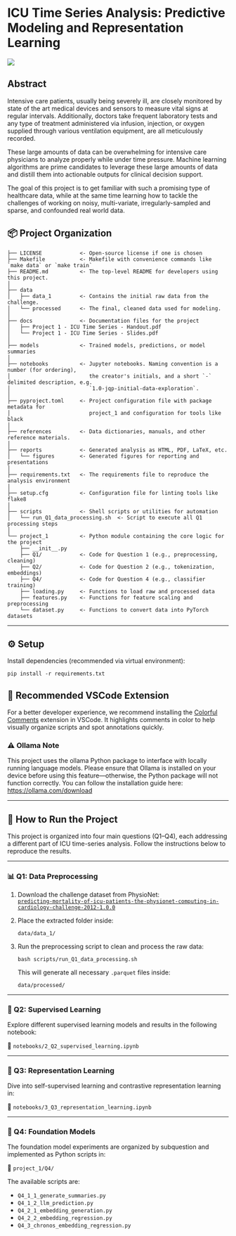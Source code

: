 # ICU Time Series Analysis: Predictive Modeling and Representation Learning

<a target="_blank" href="https://cookiecutter-data-science.drivendata.org/">
    <img src="https://img.shields.io/badge/CCDS-Project%20template-328F97?logo=cookiecutter" />
</a>

## Abstract

Intensive care patients, usually being severely ill, are closely monitored by state of the art
medical devices and sensors to measure vital signs at regular intervals. Additionally, doctors
take frequent laboratory tests and any type of treatment administered via infusion, injection,
or oxygen supplied through various ventilation equipment, are all meticulously recorded.

These large amounts of data can be overwhelming for intensive care physicians to analyze
properly while under time pressure. Machine learning algorithms are prime candidates to
leverage these large amounts of data and distill them into actionable outputs for clinical
decision support.

The goal of this project is to get familiar with such a promising type of healthcare data, while
at the same time learning how to tackle the challenges of working on noisy, multi-variate,
irregularly-sampled and sparse, and confounded real world data.

## 📦 Project Organization

```
├── LICENSE            <- Open-source license if one is chosen
├── Makefile           <- Makefile with convenience commands like `make data` or `make train`
├── README.md          <- The top-level README for developers using this project.
│
├── data
│   ├── data_1         <- Contains the initial raw data from the challenge.
│   └── processed      <- The final, cleaned data used for modeling.
│
├── docs               <- Documentation files for the project
│   ├── Project 1 - ICU Time Series - Handout.pdf
│   └── Project 1 - ICU Time Series - Slides.pdf
│
├── models             <- Trained models, predictions, or model summaries
│
├── notebooks          <- Jupyter notebooks. Naming convention is a number (for ordering),
│                         the creator's initials, and a short `-` delimited description, e.g.
│                         `1.0-jqp-initial-data-exploration`.
│
├── pyproject.toml     <- Project configuration file with package metadata for
│                         project_1 and configuration for tools like black
│
├── references         <- Data dictionaries, manuals, and other reference materials.
│
├── reports            <- Generated analysis as HTML, PDF, LaTeX, etc.
│   └── figures        <- Generated figures for reporting and presentations
│
├── requirements.txt   <- The requirements file to reproduce the analysis environment
│
├── setup.cfg          <- Configuration file for linting tools like flake8
│
├── scripts            <- Shell scripts or utilities for automation
│   └── run_Q1_data_processing.sh  <- Script to execute all Q1 processing steps
│
└── project_1          <- Python module containing the core logic for the project
    ├── __init__.py
    ├── Q1/            <- Code for Question 1 (e.g., preprocessing, cleaning)
    ├── Q2/            <- Code for Question 2 (e.g., tokenization, embeddings)
    ├── Q4/            <- Code for Question 4 (e.g., classifier training)
    ├── loading.py     <- Functions to load raw and processed data
    ├── features.py    <- Functions for feature scaling and preprocessing
    └── dataset.py     <- Functions to convert data into PyTorch datasets

```

---

## ⚙️ Setup

Install dependencies (recommended via virtual environment):

```
pip install -r requirements.txt
```

## 🧩 Recommended VSCode Extension

For a better developer experience, we recommend installing the [Colorful Comments](https://marketplace.visualstudio.com/items?itemName=ParthR2031.colorful-comments) extension in VSCode.
It highlights comments in color to help visually organize scripts and spot annotations quickly.

### ⚠️ Ollama Note

This project uses the ollama Python package to interface with locally running language models. Please ensure that Ollama is installed on your device before using this feature—otherwise, the Python package will not function correctly.
You can follow the installation guide here: https://ollama.com/download

---

## 🚀 How to Run the Project

This project is organized into four main questions (Q1–Q4), each addressing a different part of ICU time-series analysis. Follow the instructions below to reproduce the results.

---

### 📊 Q1: Data Preprocessing

1. Download the challenge dataset from PhysioNet:  
   [`predicting-mortality-of-icu-patients-the-physionet-computing-in-cardiology-challenge-2012-1.0.0`](https://physionet.org/content/challenge-2012/1.0.0/)

2. Place the extracted folder inside:

   ```
   data/data_1/
   ```

3. Run the preprocessing script to clean and process the raw data:

   ```
   bash scripts/run_Q1_data_processing.sh
   ```

   This will generate all necessary `.parquet` files inside:

   ```
   data/processed/
   ```

---

### 🤖 Q2: Supervised Learning

Explore different supervised learning models and results in the following notebook:

📓 `notebooks/2_Q2_supervised_learning.ipynb`

---

### 🤯 Q3: Representation Learning

Dive into self-supervised learning and contrastive representation learning in:

📓 `notebooks/3_Q3_representation_learning.ipynb`

---

### 🧠 Q4: Foundation Models

The foundation model experiments are organized by subquestion and implemented as Python scripts in:

📁 `project_1/Q4/`

The available scripts are:

- `Q4_1_1_generate_summaries.py`
- `Q4_1_2_llm_prediction.py`
- `Q4_2_1_embedding_generation.py`
- `Q4_2_2_embedding_regression.py`
- `Q4_3_chronos_embedding_regression.py`
